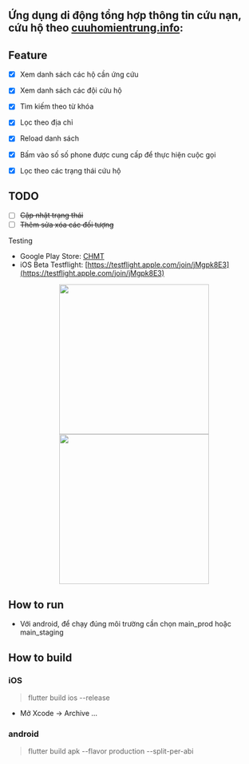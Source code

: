 ## Ứng dụng di động tổng hợp thông tin cứu nạn, cứu hộ theo [cuuhomientrung.info](cuuhomientrung.info):

## Feature
- [x] Xem danh sách các hộ cần ứng cứu
- [x] Xem danh sách các đội cứu hộ
- [x] Tìm kiếm theo từ khóa
- [x] Lọc theo địa chỉ
- [x] Reload danh sách
- [x] Bấm vào số số phone được cung cấp để thực hiện cuộc gọi
- [x] Lọc theo các trạng thái cứu hộ


## TODO
- [ ] <s>Cập nhật trạng thái</s>
- [ ] <s>Thêm sửa xóa các đối tượng</s>

Testing
- Google Play Store: [CHMT](https://play.google.com/store/apps/details?id=info.cuuhomientrung.chmt)
- iOS Beta Testflight: [https://testflight.apple.com/join/jMgpk8E3](https://testflight.apple.com/join/jMgpk8E3)

 <p align="center">
  <img src="https://user-images.githubusercontent.com/5656118/98765030-b8e42180-240f-11eb-99d3-4894d73fc548.png" width="300" >
  <img src="https://user-images.githubusercontent.com/5656118/98765068-cef1e200-240f-11eb-9e21-681a478ec996.png" width="300" >
</p>

## How to run
- Với android, để chạy đúng môi trường cần chọn main_prod hoặc main_staging

## How to build
### iOS
> flutter build ios --release
- Mở Xcode -> Archive ...

### android
> flutter build apk --flavor production  --split-per-abi
